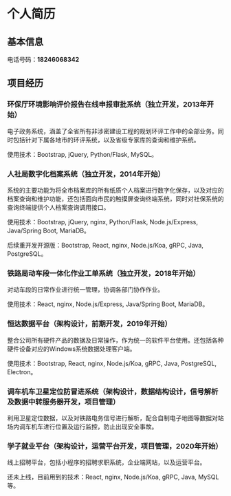 # 个人简历

## 基本信息

电话号码：**18246068342**

## 项目经历

### 环保厅环境影响评价报告在线申报审批系统（独立开发，2013年开始）

电子政务系统，涵盖了全省所有非涉密建设工程的规划环评工作中的全部业务。同时包括针对下属各地市的环评系统，以及省级专家库的查询和维护系统。

使用技术：Bootstrap, jQuery, Python/Flask, MySQL。

### 人社局数字化档案系统（独立开发，2014年开始）

系统的主要功能为将全市档案库的所有纸质个人档案进行数字化保存，以及对应的档案查询和维护功能，还包括面向市民的触摸屏查询终端系统，同时对社保系统的查询终端提供个人档案查询调用接口。

使用技术：Bootstrap, jQuery, nginx, Python/Flask, Node.js/Express, Java/Spring Boot, MariaDB。

后续重开发开源版：Bootstrap, React, nginx, Node.js/Koa, gRPC, Java, PostgreSQL。

### 铁路局动车段一体化作业工单系统（独立开发，2018年开始）

对动车段的日常作业进行统一管理，协调各部门协作作业。

使用技术：React, nginx, Node.js/Express, Java/Spring Boot, MariaDB。

### 恒达数据平台（架构设计，前期开发，2019年开始）

整合公司所有硬件产品的数据及日常操作，作为统一的软件平台使用。还包括各种硬件设备对应的Windows系统数据处理客户端。

使用技术：Bootstrap, React, nginx, Node.js/Koa, gRPC, Java, PostgreSQL, Electron。

### 调车机车卫星定位防冒进系统（架构设计，数据结构设计，信号解析及数据中转服务器开发，项目管理）

利用卫星定位数据，以及对铁路电务信号进行解析，配合自制电子地图等数据对站场内调车机车进行位置及运行监控，防止出现安全事故。

### 学子就业平台（架构设计，运营平台开发，项目管理，2020年开始）

线上招聘平台，包括小程序的招聘求职系统，企业端网站，以及运营平台。

还未上线，目前用到的技术：React, nginx, Node.js/Koa, gRPC, Java, MySQL等。
